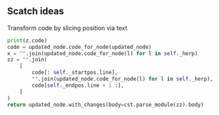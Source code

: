 ## Scatch ideas      

Transform code by slicing position via text

```python
print(z.code)
code = updated_node.code_for_node(updated_node)
x = "".join(updated_node.code_for_node(l) for l in self._herp)
zz = "".join(
    [
        code[: self._startpos.line],
        "".join(updated_node.code_for_node(l) for l in self._herp),
        code[self._endpos.line + 1 :],
    ]
)
return updated_node.with_changes(body=cst.parse_module(zz).body)
```
